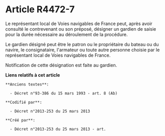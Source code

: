 # Article R4472-7

Le représentant local de Voies navigables de France peut, après avoir consulté le contrevenant ou son préposé, désigner un
gardien de saisie pour la durée nécessaire au déroulement de la procédure.

Le gardien désigné peut être le patron ou le propriétaire du bateau ou du navire, le consignataire, l'armateur ou toute autre
personne choisie par le représentant local de Voies navigables de France.

Notification de cette désignation est faite au gardien.

**Liens relatifs à cet article**

	**Anciens textes**:

	  - Décret n°93-386 du 15 mars 1993 - art. 8 (Ab)

	**Codifié par**:

	  - Décret n°2013-253 du 25 mars 2013

	**Créé par**:

	  - Décret n°2013-253 du 25 mars 2013 - art.
